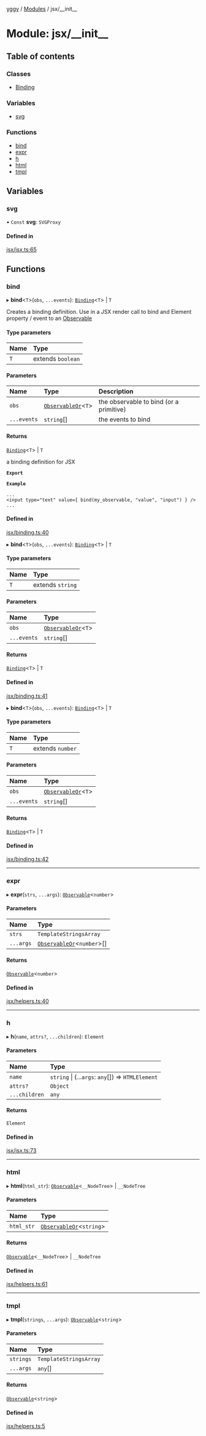 [yggy](../README.md) / [Modules](../modules.md) / jsx/\_\_init\_\_

# Module: jsx/\_\_init\_\_

## Table of contents

### Classes

- [Binding](../classes/jsx___init__.Binding.md)

### Variables

- [svg](jsx___init__.md#svg)

### Functions

- [bind](jsx___init__.md#bind)
- [expr](jsx___init__.md#expr)
- [h](jsx___init__.md#h)
- [html](jsx___init__.md#html)
- [tmpl](jsx___init__.md#tmpl)

## Variables

### svg

• `Const` **svg**: `SVGProxy`

#### Defined in

[jsx/jsx.ts:65](https://github.com/Aldlevine/yggy/blob/ad84d0f/src/jsx/jsx.ts#L65)

## Functions

### bind

▸ **bind**<`T`\>(`obs`, `...events`): [`Binding`](../classes/jsx___init__.Binding.md)<`T`\> \| `T`

Creates a binding definition.
Use in a JSX render call to bind
and Element property / event to
an [Observable](observable___init__.md#observable-1)

#### Type parameters

| Name | Type |
| :------ | :------ |
| `T` | extends `boolean` |

#### Parameters

| Name | Type | Description |
| :------ | :------ | :------ |
| `obs` | [`ObservableOr`](observable___init__.md#observableor)<`T`\> | the observable to bind (or a primitive) |
| `...events` | `string`[] | the events to bind |

#### Returns

[`Binding`](../classes/jsx___init__.Binding.md)<`T`\> \| `T`

a binding definition for JSX

**`Export`**

**`Example`**

```tsx
...
<input type="text" value={ bind(my_observable, "value", "input") } />
...
```

#### Defined in

[jsx/binding.ts:40](https://github.com/Aldlevine/yggy/blob/ad84d0f/src/jsx/binding.ts#L40)

▸ **bind**<`T`\>(`obs`, `...events`): [`Binding`](../classes/jsx___init__.Binding.md)<`T`\> \| `T`

#### Type parameters

| Name | Type |
| :------ | :------ |
| `T` | extends `string` |

#### Parameters

| Name | Type |
| :------ | :------ |
| `obs` | [`ObservableOr`](observable___init__.md#observableor)<`T`\> |
| `...events` | `string`[] |

#### Returns

[`Binding`](../classes/jsx___init__.Binding.md)<`T`\> \| `T`

#### Defined in

[jsx/binding.ts:41](https://github.com/Aldlevine/yggy/blob/ad84d0f/src/jsx/binding.ts#L41)

▸ **bind**<`T`\>(`obs`, `...events`): [`Binding`](../classes/jsx___init__.Binding.md)<`T`\> \| `T`

#### Type parameters

| Name | Type |
| :------ | :------ |
| `T` | extends `number` |

#### Parameters

| Name | Type |
| :------ | :------ |
| `obs` | [`ObservableOr`](observable___init__.md#observableor)<`T`\> |
| `...events` | `string`[] |

#### Returns

[`Binding`](../classes/jsx___init__.Binding.md)<`T`\> \| `T`

#### Defined in

[jsx/binding.ts:42](https://github.com/Aldlevine/yggy/blob/ad84d0f/src/jsx/binding.ts#L42)

___

### expr

▸ **expr**(`strs`, `...args`): [`Observable`](observable___init__.md#observable-1)<`number`\>

#### Parameters

| Name | Type |
| :------ | :------ |
| `strs` | `TemplateStringsArray` |
| `...args` | [`ObservableOr`](observable___init__.md#observableor)<`number`\>[] |

#### Returns

[`Observable`](observable___init__.md#observable-1)<`number`\>

#### Defined in

[jsx/helpers.ts:40](https://github.com/Aldlevine/yggy/blob/ad84d0f/src/jsx/helpers.ts#L40)

___

### h

▸ **h**(`name`, `attrs?`, `...children`): `Element`

#### Parameters

| Name | Type |
| :------ | :------ |
| `name` | `string` \| (...`args`: `any`[]) => `HTMLElement` |
| `attrs?` | `Object` |
| `...children` | `any` |

#### Returns

`Element`

#### Defined in

[jsx/jsx.ts:73](https://github.com/Aldlevine/yggy/blob/ad84d0f/src/jsx/jsx.ts#L73)

___

### html

▸ **html**(`html_str`): [`Observable`](observable___init__.md#observable-1)<`__NodeTree`\> \| `__NodeTree`

#### Parameters

| Name | Type |
| :------ | :------ |
| `html_str` | [`ObservableOr`](observable___init__.md#observableor)<`string`\> |

#### Returns

[`Observable`](observable___init__.md#observable-1)<`__NodeTree`\> \| `__NodeTree`

#### Defined in

[jsx/helpers.ts:61](https://github.com/Aldlevine/yggy/blob/ad84d0f/src/jsx/helpers.ts#L61)

___

### tmpl

▸ **tmpl**(`strings`, `...args`): [`Observable`](observable___init__.md#observable-1)<`string`\>

#### Parameters

| Name | Type |
| :------ | :------ |
| `strings` | `TemplateStringsArray` |
| `...args` | `any`[] |

#### Returns

[`Observable`](observable___init__.md#observable-1)<`string`\>

#### Defined in

[jsx/helpers.ts:5](https://github.com/Aldlevine/yggy/blob/ad84d0f/src/jsx/helpers.ts#L5)
